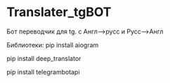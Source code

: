 # Translater_tgBOT
Бот переводчик для tg. с Англ-->русс и Русс-->Англ










Библиотеки:
pip install aiogram








pip install deep_translator








pip install telegrambotapi
